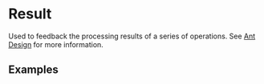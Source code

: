 # Result

Used to feedback the processing results of a series of operations. See [Ant Design](https://ant.design/components/result/) for more information.

## Examples

<demo name="basic"></demo>
